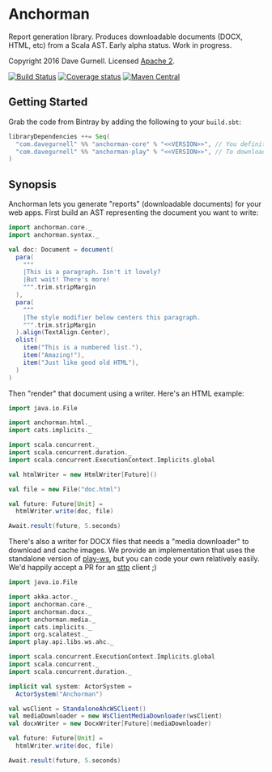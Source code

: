 # Anchorman

Report generation library.
Produces downloadable documents (DOCX, HTML, etc) from a Scala AST.
Early alpha status. Work in progress.

Copyright 2016 Dave Gurnell. Licensed [Apache 2][license].

[![Build Status](https://travis-ci.org/davegurnell/anchorman.svg?branch=master)](https://travis-ci.org/davegurnell/anchorman)
[![Coverage status](https://img.shields.io/codecov/c/github/davegurnell/anchorman/master.svg)](https://codecov.io/github/davegurnell/anchorman)
[![Maven Central](https://maven-badges.herokuapp.com/maven-central/com.davegurnell/anchorman-core_2.13/badge.svg)](https://maven-badges.herokuapp.com/maven-central/com.davegurnell/anchorman-core_2.13)

## Getting Started

Grab the code from Bintray by adding the following to your `build.sbt`:

```scala
libraryDependencies ++= Seq(
  "com.davegurnell" %% "anchorman-core" % "<<VERSION>>", // You definitely need this
  "com.davegurnell" %% "anchorman-play" % "<<VERSION>>", // To download images in Play
)
```

[license]: http://www.apache.org/licenses/LICENSE-2.0

## Synopsis

Anchorman lets you generate "reports" (downloadable documents) for your web apps.
First build an AST representing the document you want to write:

```scala
import anchorman.core._
import anchorman.syntax._

val doc: Document = document(
  para(
    """
    |This is a paragraph. Isn't it lovely?
    |But wait! There's more!
    """.trim.stripMargin
  ),
  para(
    """
    |The style modifier below centers this paragraph.
    """.trim.stripMargin
  ).align(TextAlign.Center),
  olist(
    item("This is a numbered list."),
    item("Amazing!"),
    item("Just like good old HTML"),
  )
)
```

Then "render" that document using a writer.
Here's an HTML example:

```scala
import java.io.File

import anchorman.html._
import cats.implicits._

import scala.concurrent._
import scala.concurrent.duration._
import scala.concurrent.ExecutionContext.Implicits.global

val htmlWriter = new HtmlWriter[Future]()

val file = new File("doc.html")

val future: Future[Unit] =
  htmlWriter.write(doc, file)

Await.result(future, 5.seconds)
```

There's also a writer for DOCX files that needs
a "media downloader" to download and cache images.
We provide an implementation that uses the standalone version of
[play-ws](https://github.com/playframework/play-ws),
but you can code your own relatively easily.
We'd happily accept a PR for an [sttp](https://github.com/softwaremill/sttp) client ;)

```scala
import java.io.File

import akka.actor._
import anchorman.core._
import anchorman.docx._
import anchorman.media._
import cats.implicits._
import org.scalatest._
import play.api.libs.ws.ahc._

import scala.concurrent.ExecutionContext.Implicits.global
import scala.concurrent._
import scala.concurrent.duration._

implicit val system: ActorSystem =
  ActorSystem("Anchorman")

val wsClient = StandaloneAhcWSClient()
val mediaDownloader = new WsClientMediaDownloader(wsClient)
val docxWriter = new DocxWriter[Future](mediaDownloader)

val future: Future[Unit] =
  htmlWriter.write(doc, file)

Await.result(future, 5.seconds)
```
